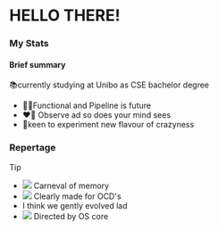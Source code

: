 # HELLO THERE!

### My Stats


#### Brief summary
📚currently studying at Unibo as CSE bachelor degree

+ 🧑‍💻Functional and Pipeline is future
+ ❤️‍🔥 Observe ad so does your mind sees
+ 🧪keen to experiment new flavour of crazyness

### Repertage
> [!TIP]
> + ![](https://img.shields.io/badge/c%23-%23239120.svg?style=for-the-badge&logo=csharp&logoColor=white) Carneval of memory
> + ![](https://img.shields.io/badge/java-%23ED8B00.svg?style=for-the-badge&logo=openjdk&logoColor=white) Clearly made for OCD's
> + I think we gently evolved lad
> + ![](https://img.shields.io/badge/shell_script-%23121011.svg?style=for-the-badge&logo=gnu-bash&logoColor=white) Directed by OS core
